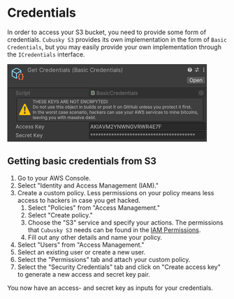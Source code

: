 # Credentials

In order to access your S3 bucket, you need to provide some form of credentials. `Cubusky S3` provides its own implementation in the form of `Basic Credentials`, but you may easily provide your own implementation through the `ICredentials` interface.

![](./images/BasicCredentials.png)

## Getting basic credentials from S3

1. Go to your AWS Console.
2. Select "Identity and Access Management (IAM)."
3. Create a custom policy. Less permissions on your policy means less access to hackers in case you get hacked.
    1. Select "Policies" from "Access Management."
    2. Select "Create policy."
    3. Choose the "S3" service and specify your actions. The permissions that `Cubusky S3` needs can be found in the [IAM Permissions](./Permissions.md).
    4. Fill out any other details and name your policy.
4. Select "Users" from "Access Management."
5. Select an existing user or create a new user.
6. Select the "Permissions" tab and attach your custom policy.
7. Select the "Security Credentials" tab and click on "Create access key" to generate a new access and secret key pair.

You now have an access- and secret key as inputs for your credentials.